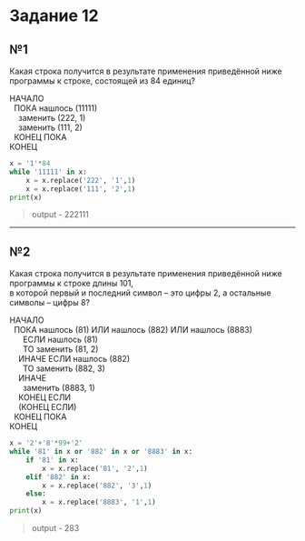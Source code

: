 # Задание 12

## №1

Какая строка получится в результате применения приведённой ниже программы к строке, состоящей из 84 единиц?

НАЧАЛО<br/>
&nbsp;&nbsp;ПОКА нашлось (11111)<br/>
&nbsp;&nbsp;&nbsp;&nbsp;заменить (222, 1)<br/>
&nbsp;&nbsp;&nbsp;&nbsp;заменить (111, 2)<br/>
&nbsp;&nbsp;КОНЕЦ ПОКА<br/>
КОНЕЦ<br/>

```python
x = '1'*84
while '11111' in x:
    x = x.replace('222', '1',1)
    x = x.replace('111', '2',1)
print(x)
```

> output - 222111


-----------------------------------------------------------------------------------------------------------------------------------------

## №2

Какая строка получится в результате применения приведённой ниже программы к строке длины 101, <br/>
в которой первый и последний символ – это цифры 2, а остальные символы – цифры 8?

НАЧАЛО<br/>
&nbsp;&nbsp;ПОКА  нашлось (81) ИЛИ нашлось (882) ИЛИ нашлось (8883)<br/>
&nbsp;&nbsp;&nbsp;&nbsp;&nbsp;&nbsp;ЕСЛИ  нашлось (81)<br/>
&nbsp;&nbsp;&nbsp;&nbsp;&nbsp;&nbsp;ТО заменить (81, 2)<br/>
&nbsp;&nbsp;&nbsp;&nbsp;ИНАЧЕ ЕСЛИ  нашлось (882)<br/>
&nbsp;&nbsp;&nbsp;&nbsp;&nbsp;&nbsp;ТО заменить (882, 3)<br/>
&nbsp;&nbsp;&nbsp;&nbsp;ИНАЧЕ<br/>
&nbsp;&nbsp;&nbsp;&nbsp;&nbsp;&nbsp;заменить (8883, 1)<br/>
&nbsp;&nbsp;&nbsp;&nbsp;КОНЕЦ ЕСЛИ<br/>
&nbsp;&nbsp;&nbsp;&nbsp;(КОНЕЦ ЕСЛИ)<br/>
&nbsp;&nbsp;КОНЕЦ ПОКА<br/>
КОНЕЦ<br/>

```python
x = '2'+'8'*99+'2'
while '81' in x or '882' in x or '8883' in x:
    if '81' in x:
        x = x.replace('81', '2',1)
    elif '882' in x:
        x = x.replace('882', '3',1)
    else:
        x = x.replace('8883', '1',1)
print(x)
```

> output - 283

